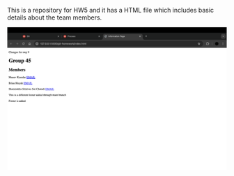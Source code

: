 This is a repository for HW5 and it has a HTML file which includes basic details about the team members.

![Alt text](Webpage.png)